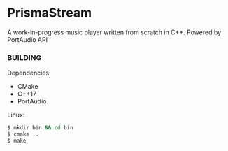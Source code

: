 # PrismaStream
A work-in-progress music player written from scratch in C++. Powered by PortAudio API

### BUILDING

Dependencies:
- CMake
- C++17
- PortAudio

Linux:
```bash
$ mkdir bin && cd bin
$ cmake ..
$ make
```
